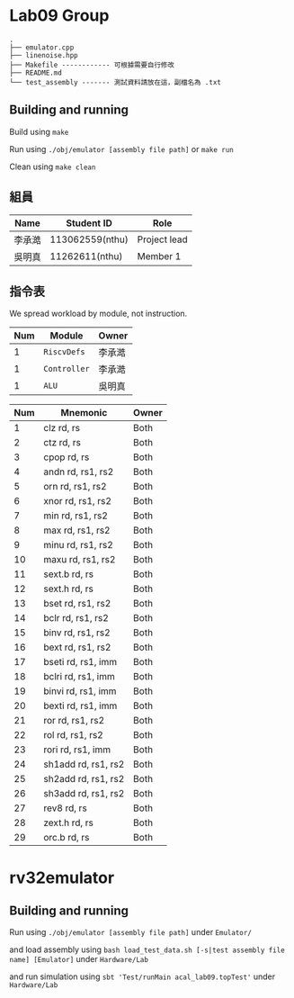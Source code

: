 # Lab09 Group

```
.
├── emulator.cpp
├── linenoise.hpp
├── Makefile ------------ 可根據需要自行修改
├── README.md
└── test_assembly ------- 測試資料請放在這，副檔名為 .txt
```

## Building and running

Build using `make`

Run using `./obj/emulator [assembly file path]`
or `make run` 

Clean using `make clean`

## 組員
| Name | Student ID | Role         |
| ---- | ---------- | ------------ |
|   李承澔   | 113062559(nthu) | Project lead |
|   吳明真   | 11262611(nthu)  | Member 1     |


## 指令表
We spread workload by module, not instruction.

  | Num | Module              | Owner |
  | --- | ------------------- | ----- |
  | 1   | `RiscvDefs`         | 李承澔 |
  | 1   | `Controller`        | 李承澔 |
  | 1   | `ALU`               | 吳明真 |

  | Num | Mnemonic            | Owner |
  | --- | ------------------- | ----- |
  | 1   | clz rd, rs          | Both  |
  | 2   | ctz rd, rs          | Both  |
  | 3   | cpop rd, rs         | Both  |
  | 4   | andn rd, rs1, rs2   | Both  |
  | 5   | orn rd, rs1, rs2    | Both  |
  | 6   | xnor rd, rs1, rs2   | Both  |
  | 7   | min rd, rs1, rs2    | Both  |
  | 8   | max rd, rs1, rs2    | Both  |
  | 9   | minu rd, rs1, rs2   | Both  |
  | 10  | maxu rd, rs1, rs2   | Both  |
  | 11  | sext.b rd, rs       | Both  |
  | 12  | sext.h rd, rs       | Both  |
  | 13  | bset rd, rs1, rs2   | Both  |
  | 14  | bclr rd, rs1, rs2   | Both  |
  | 15  | binv rd, rs1, rs2   | Both  |
  | 16  | bext rd, rs1, rs2   | Both  | 
  | 17  | bseti rd, rs1, imm  | Both  |
  | 18  | bclri rd, rs1, imm  | Both  |
  | 19  | binvi rd, rs1, imm  | Both  |
  | 20  | bexti rd, rs1, imm  | Both  |
  | 21  | ror rd, rs1, rs2    | Both  |
  | 22  | rol rd, rs1, rs2    | Both  |
  | 23  | rori rd, rs1, imm   | Both  |
  | 24  | sh1add rd, rs1, rs2 | Both  |
  | 25  | sh2add rd, rs1, rs2 | Both  |
  | 26  | sh3add rd, rs1, rs2 | Both  |
  | 27  | rev8 rd, rs         | Both  |
  | 28  | zext.h rd, rs       | Both  |
  | 29  | orc.b  rd, rs       | Both  |


# rv32emulator

## Building and running

Run using `./obj/emulator [assembly file path]` under `Emulator/`

and load assembly using `bash load_test_data.sh [-s|test assembly file name] [Emulator]` under `Hardware/Lab`

and run simulation using `sbt 'Test/runMain acal_lab09.topTest'` under `Hardware/Lab`

